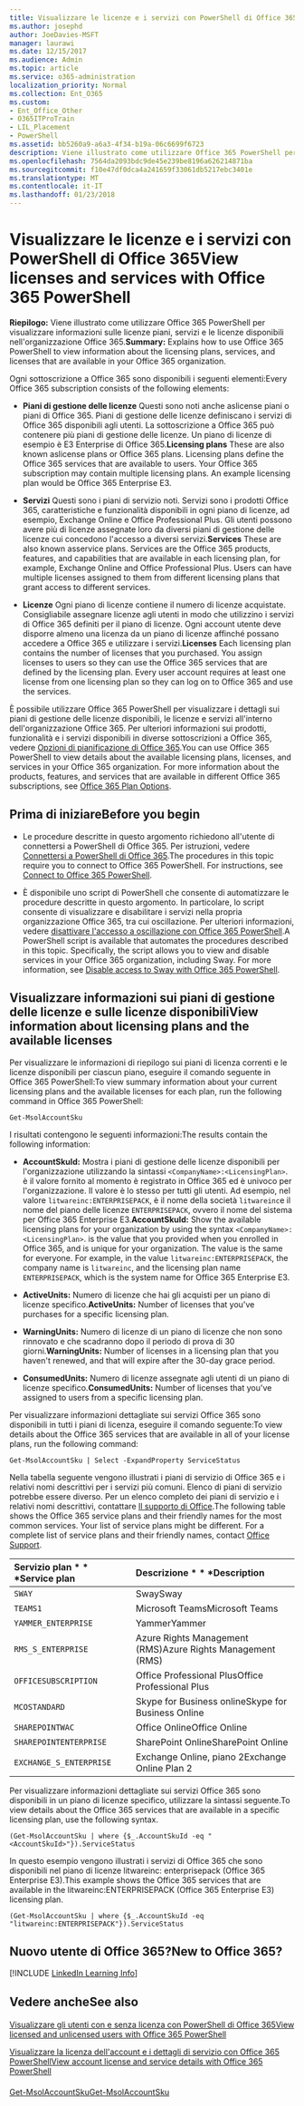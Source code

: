 ```yaml
---
title: Visualizzare le licenze e i servizi con PowerShell di Office 365
ms.author: josephd
author: JoeDavies-MSFT
manager: laurawi
ms.date: 12/15/2017
ms.audience: Admin
ms.topic: article
ms.service: o365-administration
localization_priority: Normal
ms.collection: Ent_O365
ms.custom:
- Ent_Office_Other
- O365ITProTrain
- LIL_Placement
- PowerShell
ms.assetid: bb5260a9-a6a3-4f34-b19a-06c6699f6723
description: Viene illustrato come utilizzare Office 365 PowerShell per visualizzare informazioni sulle licenze piani, servizi e le licenze disponibili nell'organizzazione Office 365.
ms.openlocfilehash: 7564da2093bdc9de45e239be8196a626214871ba
ms.sourcegitcommit: f10e47df0dca4a241659f33061db5217ebc3401e
ms.translationtype: MT
ms.contentlocale: it-IT
ms.lasthandoff: 01/23/2018
---
```

# <a name="view-licenses-and-services-with-office-365-powershell"></a><span data-ttu-id="974f8-103">Visualizzare le licenze e i servizi con PowerShell di Office 365</span><span class="sxs-lookup"><span data-stu-id="974f8-103">View licenses and services with Office 365 PowerShell</span></span>

<span data-ttu-id="974f8-104">**Riepilogo:** Viene illustrato come utilizzare Office 365 PowerShell per visualizzare informazioni sulle licenze piani, servizi e le licenze disponibili nell'organizzazione Office 365.</span><span class="sxs-lookup"><span data-stu-id="974f8-104">**Summary:** Explains how to use Office 365 PowerShell to view information about the licensing plans, services, and licenses that are available in your Office 365 organization.</span></span>
  
<span data-ttu-id="974f8-105">Ogni sottoscrizione a Office 365 sono disponibili i seguenti elementi:</span><span class="sxs-lookup"><span data-stu-id="974f8-105">Every Office 365 subscription consists of the following elements:</span></span>
- <span data-ttu-id="974f8-p101">**Piani di gestione delle licenze** Questi sono noti anche aslicense piani o piani di Office 365. Piani di gestione delle licenze definiscano i servizi di Office 365 disponibili agli utenti. La sottoscrizione a Office 365 può contenere più piani di gestione delle licenze. Un piano di licenze di esempio è E3 Enterprise di Office 365.</span><span class="sxs-lookup"><span data-stu-id="974f8-p101">**Licensing plans** These are also known aslicense plans or Office 365 plans. Licensing plans define the Office 365 services that are available to users. Your Office 365 subscription may contain multiple licensing plans. An example licensing plan would be Office 365 Enterprise E3.</span></span>
    
- <span data-ttu-id="974f8-p102">**Servizi** Questi sono i piani di servizio noti. Servizi sono i prodotti Office 365, caratteristiche e funzionalità disponibili in ogni piano di licenze, ad esempio, Exchange Online e Office Professional Plus. Gli utenti possono avere più di licenze assegnate loro da diversi piani di gestione delle licenze cui concedono l'accesso a diversi servizi.</span><span class="sxs-lookup"><span data-stu-id="974f8-p102">**Services** These are also known asservice plans. Services are the Office 365 products, features, and capabilities that are available in each licensing plan, for example, Exchange Online and Office Professional Plus. Users can have multiple licenses assigned to them from different licensing plans that grant access to different services.</span></span>
    
- <span data-ttu-id="974f8-p103">**Licenze** Ogni piano di licenze contiene il numero di licenze acquistate. Consigliabile assegnare licenze agli utenti in modo che utilizzino i servizi di Office 365 definiti per il piano di licenze. Ogni account utente deve disporre almeno una licenza da un piano di licenze affinché possano accedere a Office 365 e utilizzare i servizi.</span><span class="sxs-lookup"><span data-stu-id="974f8-p103">**Licenses** Each licensing plan contains the number of licenses that you purchased. You assign licenses to users so they can use the Office 365 services that are defined by the licensing plan. Every user account requires at least one license from one licensing plan so they can log on to Office 365 and use the services.</span></span>
    
<span data-ttu-id="974f8-p104">È possibile utilizzare Office 365 PowerShell per visualizzare i dettagli sui piani di gestione delle licenze disponibili, le licenze e servizi all'interno dell'organizzazione Office 365. Per ulteriori informazioni sui prodotti, funzionalità e i servizi disponibili in diverse sottoscrizioni a Office 365, vedere [Opzioni di pianificazione di Office 365](https://go.microsoft.com/fwlink/p/?LinkId=691147).</span><span class="sxs-lookup"><span data-stu-id="974f8-p104">You can use Office 365 PowerShell to view details about the available licensing plans, licenses, and services in your Office 365 organization. For more information about the products, features, and services that are available in different Office 365 subscriptions, see [Office 365 Plan Options](https://go.microsoft.com/fwlink/p/?LinkId=691147).</span></span>
## <a name="before-you-begin"></a><span data-ttu-id="974f8-118">Prima di iniziare</span><span class="sxs-lookup"><span data-stu-id="974f8-118">Before you begin</span></span>
<span data-ttu-id="974f8-119"><a name="RTT"> </a></span><span class="sxs-lookup"><span data-stu-id="974f8-119"></span></span>

- <span data-ttu-id="974f8-p105">Le procedure descritte in questo argomento richiedono all'utente di connettersi a PowerShell di Office 365. Per istruzioni, vedere [Connettersi a PowerShell di Office 365](connect-to-office-365-powershell.md).</span><span class="sxs-lookup"><span data-stu-id="974f8-p105">The procedures in this topic require you to connect to Office 365 PowerShell. For instructions, see [Connect to Office 365 PowerShell](connect-to-office-365-powershell.md).</span></span>
    
- <span data-ttu-id="974f8-p106">È disponibile uno script di PowerShell che consente di automatizzare le procedure descritte in questo argomento. In particolare, lo script consente di visualizzare e disabilitare i servizi nella propria organizzazione Office 365, tra cui oscillazione. Per ulteriori informazioni, vedere [disattivare l'accesso a oscillazione con Office 365 PowerShell](disable-access-to-sway-with-office-365-powershell.md).</span><span class="sxs-lookup"><span data-stu-id="974f8-p106">A PowerShell script is available that automates the procedures described in this topic. Specifically, the script allows you to view and disable services in your Office 365 organization, including Sway. For more information, see [Disable access to Sway with Office 365 PowerShell](disable-access-to-sway-with-office-365-powershell.md).</span></span>
    
## <a name="view-information-about-licensing-plans-and-the-available-licenses"></a><span data-ttu-id="974f8-125">Visualizzare informazioni sui piani di gestione delle licenze e sulle licenze disponibili</span><span class="sxs-lookup"><span data-stu-id="974f8-125">View information about licensing plans and the available licenses</span></span>
<span data-ttu-id="974f8-126"><a name="ShortVersion"> </a></span><span class="sxs-lookup"><span data-stu-id="974f8-126"></span></span>

<span data-ttu-id="974f8-127">Per visualizzare le informazioni di riepilogo sui piani di licenza correnti e le licenze disponibili per ciascun piano, eseguire il comando seguente in Office 365 PowerShell:</span><span class="sxs-lookup"><span data-stu-id="974f8-127">To view summary information about your current licensing plans and the available licenses for each plan, run the following command in Office 365 PowerShell:</span></span>
  
```
Get-MsolAccountSku
```

<span data-ttu-id="974f8-128">I risultati contengono le seguenti informazioni:</span><span class="sxs-lookup"><span data-stu-id="974f8-128">The results contain the following information:</span></span>
  
- <span data-ttu-id="974f8-p107">**AccountSkuId:** Mostra i piani di gestione delle licenze disponibili per l'organizzazione utilizzando la sintassi `<CompanyName>:<LicensingPlan>`.  _<CompanyName>_ è il valore fornito al momento è registrato in Office 365 ed è univoco per l'organizzazione. Il _<LicensingPlan>_ valore è lo stesso per tutti gli utenti. Ad esempio, nel valore `litwareinc:ENTERPRISEPACK`, è il nome della società `litwareinc`e il nome del piano delle licenze `ENTERPRISEPACK`, ovvero il nome del sistema per Office 365 Enterprise E3.</span><span class="sxs-lookup"><span data-stu-id="974f8-p107">**AccountSkuId:** Show the available licensing plans for your organization by using the syntax `<CompanyName>:<LicensingPlan>`.  _<CompanyName>_ is the value that you provided when you enrolled in Office 365, and is unique for your organization. The _<LicensingPlan>_ value is the same for everyone. For example, in the value `litwareinc:ENTERPRISEPACK`, the company name is  `litwareinc`, and the licensing plan name  `ENTERPRISEPACK`, which is the system name for Office 365 Enterprise E3.</span></span>
    
- <span data-ttu-id="974f8-133">**ActiveUnits:** Numero di licenze che hai gli acquisti per un piano di licenze specifico.</span><span class="sxs-lookup"><span data-stu-id="974f8-133">**ActiveUnits:** Number of licenses that you've purchases for a specific licensing plan.</span></span>
    
- <span data-ttu-id="974f8-134">**WarningUnits:** Numero di licenze di un piano di licenze che non sono rinnovato e che scadranno dopo il periodo di prova di 30 giorni.</span><span class="sxs-lookup"><span data-stu-id="974f8-134">**WarningUnits:** Number of licenses in a licensing plan that you haven't renewed, and that will expire after the 30-day grace period.</span></span>
    
- <span data-ttu-id="974f8-135">**ConsumedUnits:** Numero di licenze assegnate agli utenti di un piano di licenze specifico.</span><span class="sxs-lookup"><span data-stu-id="974f8-135">**ConsumedUnits:** Number of licenses that you've assigned to users from a specific licensing plan.</span></span>
    
<span data-ttu-id="974f8-136">Per visualizzare informazioni dettagliate sui servizi Office 365 sono disponibili in tutti i piani di licenza, eseguire il comando seguente:</span><span class="sxs-lookup"><span data-stu-id="974f8-136">To view details about the Office 365 services that are available in all of your license plans, run the following command:</span></span>
  
```
Get-MsolAccountSku | Select -ExpandProperty ServiceStatus
```

<span data-ttu-id="974f8-p108">Nella tabella seguente vengono illustrati i piani di servizio di Office 365 e i relativi nomi descrittivi per i servizi più comuni. Elenco di piani di servizio potrebbe essere diverso. Per un elenco completo dei piani di servizio e i relativi nomi descrittivi, contattare [Il supporto di Office](https://support.office.com/home/contact).</span><span class="sxs-lookup"><span data-stu-id="974f8-p108">The following table shows the Office 365 service plans and their friendly names for the most common services. Your list of service plans might be different. For a complete list of service plans and their friendly names, contact [Office Support](https://support.office.com/home/contact).</span></span>
  
|<span data-ttu-id="974f8-140">Servizio plan \* \* \*</span><span class="sxs-lookup"><span data-stu-id="974f8-140">****Service plan****</span></span>|<span data-ttu-id="974f8-141">Descrizione \* \* \*</span><span class="sxs-lookup"><span data-stu-id="974f8-141">****Description****</span></span>|
|:-----|:-----|
| `SWAY` <br/> |<span data-ttu-id="974f8-142">Sway</span><span class="sxs-lookup"><span data-stu-id="974f8-142">Sway</span></span>  <br/> |
| `TEAMS1` <br/> |<span data-ttu-id="974f8-143">Microsoft Teams</span><span class="sxs-lookup"><span data-stu-id="974f8-143">Microsoft Teams</span></span>  <br/> |
| `YAMMER_ENTERPRISE` <br/> |<span data-ttu-id="974f8-144">Yammer</span><span class="sxs-lookup"><span data-stu-id="974f8-144">Yammer</span></span>  <br/> |
| `RMS_S_ENTERPRISE` <br/> |<span data-ttu-id="974f8-145">Azure Rights Management (RMS)</span><span class="sxs-lookup"><span data-stu-id="974f8-145">Azure Rights Management (RMS)</span></span>  <br/> |
| `OFFICESUBSCRIPTION` <br/> |<span data-ttu-id="974f8-146">Office Professional Plus</span><span class="sxs-lookup"><span data-stu-id="974f8-146">Office Professional Plus</span></span>  <br/> |
| `MCOSTANDARD` <br/> |<span data-ttu-id="974f8-147">Skype for Business online</span><span class="sxs-lookup"><span data-stu-id="974f8-147">Skype for Business Online</span></span>  <br/> |
| `SHAREPOINTWAC` <br/> |<span data-ttu-id="974f8-148">Office Online</span><span class="sxs-lookup"><span data-stu-id="974f8-148">Office Online</span></span>  <br/> |
| `SHAREPOINTENTERPRISE` <br/> |<span data-ttu-id="974f8-149">SharePoint Online</span><span class="sxs-lookup"><span data-stu-id="974f8-149">SharePoint Online</span></span>  <br/> |
| `EXCHANGE_S_ENTERPRISE` <br/> |<span data-ttu-id="974f8-150">Exchange Online, piano 2</span><span class="sxs-lookup"><span data-stu-id="974f8-150">Exchange Online Plan 2</span></span>  <br/> |
   
<span data-ttu-id="974f8-151">Per visualizzare informazioni dettagliate sui servizi Office 365 sono disponibili in un piano di licenze specifico, utilizzare la sintassi seguente.</span><span class="sxs-lookup"><span data-stu-id="974f8-151">To view details about the Office 365 services that are available in a specific licensing plan, use the following syntax.</span></span>
  
```
(Get-MsolAccountSku | where {$_.AccountSkuId -eq " <AccountSkuId>"}).ServiceStatus
```

<span data-ttu-id="974f8-152">In questo esempio vengono illustrati i servizi di Office 365 che sono disponibili nel piano di licenze litwareinc: enterprisepack (Office 365 Enterprise E3).</span><span class="sxs-lookup"><span data-stu-id="974f8-152">This example shows the Office 365 services that are available in the  litwareinc:ENTERPRISEPACK (Office 365 Enterprise E3) licensing plan.</span></span>
  
```
(Get-MsolAccountSku | where {$_.AccountSkuId -eq "litwareinc:ENTERPRISEPACK"}).ServiceStatus
```

## <a name="new-to-office-365"></a><span data-ttu-id="974f8-153">Nuovo utente di Office 365?</span><span class="sxs-lookup"><span data-stu-id="974f8-153">New to Office 365?</span></span>
<span data-ttu-id="974f8-154"><a name="ShortVersion"> </a></span><span class="sxs-lookup"><span data-stu-id="974f8-154"></span></span>

[!INCLUDE [LinkedIn Learning Info](../common/office/linkedin-learning-info.md)]
   
## <a name="see-also"></a><span data-ttu-id="974f8-155">Vedere anche</span><span class="sxs-lookup"><span data-stu-id="974f8-155">See also</span></span>
<span data-ttu-id="974f8-156"><a name="ShortVersion"> </a></span><span class="sxs-lookup"><span data-stu-id="974f8-156"></span></span>

#### 

[<span data-ttu-id="974f8-157">Visualizzare gli utenti con e senza licenza con PowerShell di Office 365</span><span class="sxs-lookup"><span data-stu-id="974f8-157">View licensed and unlicensed users with Office 365 PowerShell</span></span>](view-licensed-and-unlicensed-users-with-office-365-powershell.md)
  
[<span data-ttu-id="974f8-158">Visualizzare la licenza dell'account e i dettagli di servizio con Office 365 PowerShell</span><span class="sxs-lookup"><span data-stu-id="974f8-158">View account license and service details with Office 365 PowerShell</span></span>](view-account-license-and-service-details-with-office-365-powershell.md)
#### 

[<span data-ttu-id="974f8-159">Get-MsolAccountSku</span><span class="sxs-lookup"><span data-stu-id="974f8-159">Get-MsolAccountSku</span></span>](https://go.microsoft.com/fwlink/p/?LinkId=691549)

